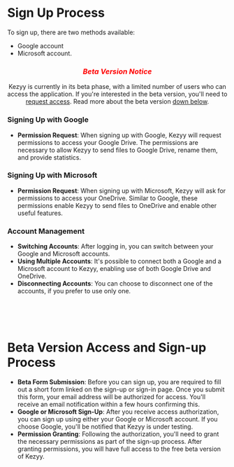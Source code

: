# Sign Up Process

To sign up, there are two methods available:
- Google account
- Microsoft account.


<div align="center">
<h3><font color="red"><i>Beta Version Notice</i></font></h3>
<p>
Kezyy is currently in its beta phase, with a limited number of users who can access the application. If you're interested in the beta version, you'll need to <a href="#TODO-link-to-form">request access</a>. Read more about the beta version
<a href="#/pages/sign-up?id=beta-version-access-and-sign-up-process">down below</a>.
</p>
</div>

### Signing Up with Google
- **Permission Request**: When signing up with Google, Kezyy will request permissions to access your Google Drive. The permissions are necessary to allow Kezyy to send files to Google Drive, rename them, and provide statistics.

### Signing Up with Microsoft
- **Permission Request**:  When signing up with Microsoft, Kezyy will ask for permissions to access your OneDrive. Similar to Google, these permissions enable Kezyy to send files to OneDrive and enable other useful features.

### Account Management
- **Switching Accounts**: After logging in, you can switch between your Google and Microsoft accounts.
- **Using Multiple Accounts**: It's possible to connect both a Google and a Microsoft account to Kezyy, enabling use of both Google Drive and OneDrive.
- **Disconnecting Accounts**: You can choose to disconnect one of the accounts, if you prefer to use only one.
<br/>
<br/>
<br/>

# Beta Version Access and Sign-up Process

- **Beta Form Submission**: Before you can sign up, you are required to fill out a short form linked on the sign-up or sign-in page. Once you submit this form, your email address will be authorized for access. You'll receive an email notification within a few hours confirming this.
- **Google or Microsoft Sign-Up**: After you receive access authorization, you can sign up using either your Google or Microsoft account. If you choose Google, you'll be notified that Kezyy is under testing.
- **Permission Granting**: Following the authorization, you'll need to grant the necessary permissions as part of the sign-up process. After granting permissions, you will have full access to the free beta version of Kezyy.


